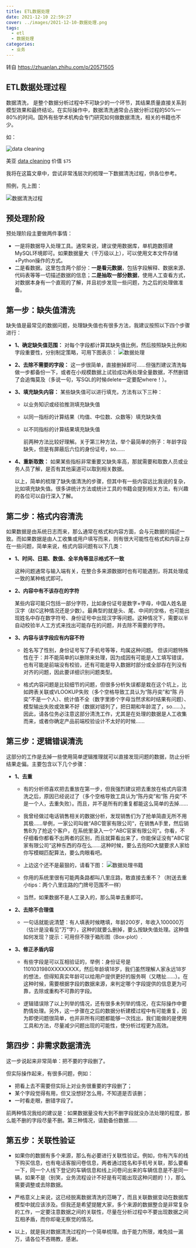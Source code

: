 ```yaml
---
title: ETL数据处理
date: 2021-12-10 22:59:27
cover: ../images/2021-12-10-数据处理.png
tags:
  - etl
  - 数据处理
categories:
  - 业务
---
```


转自 <https://zhuanlan.zhihu.com/p/20571505>

## ETL数据处理过程

数据清洗， 是整个数据分析过程中不可缺少的一个环节，其结果质量直接关系到模型效果和最终结论。在实际操作中，数据清洗通常会占据分析过程的50%—80%的时间。国外有些学术机构会专门研究如何做数据清洗，相关的书籍也不少。

如：

![data cleaning](../images/2021-12-10-数据处理.png)

美亚 [data cleaning](https://www.amazon.com/Best-Practices-Data-Cleaning-Everything/dp/1412988012) 价值 `$75`

我将在这篇文章中，尝试非常浅层次的梳理一下数据清洗过程，供各位参考。

照例，先上图：

![数据清洗过程](../images/2021-12-10-数据处理2.png)

## **预处理阶段**

预处理阶段主要做两件事情：

* 一是将数据导入处理工具。通常来说，建议使用数据库，单机跑数搭建MySQL环境即可。如果数据量大（千万级以上），可以使用文本文件存储+Python操作的方式。
* 二是看数据。这里包含两个部分：**一是看元数据**，包括字段解释、数据来源、代码表等等一切描述数据的信息；**二是抽取一部分数据**，使用人工查看方式，对数据本身有一个直观的了解，并且初步发现一些问题，为之后的处理做准备。

## **第一步：缺失值清洗**

缺失值是最常见的数据问题，处理缺失值也有很多方法，我建议按照以下四个步骤进行：

* **1、确定缺失值范围：** 对每个字段都计算其缺失值比例，然后按照缺失比例和字段重要性，分别制定策略，可用下图表示：
    ![数据处理](../images/2021-12-10-数据处理3.png)
* **2、去除不需要的字段：** 这一步很简单，直接删掉即可……但强烈建议清洗每做一步都备份一下，或者在小规模数据上试验成功再处理全量数据，不然删错了会追悔莫及（多说一句，写SQL的时候delete一定要配where！）。
* **3、填充缺失内容：** 某些缺失值可以进行填充，方法有以下三种：

  * 以业务知识或经验推测填充缺失值
  * 以同一指标的计算结果（均值、中位数、众数等）填充缺失值
  * 以不同指标的计算结果填充缺失值

    前两种方法比较好理解。关于第三种方法，举个最简单的例子：年龄字段缺失，但是有屏蔽后六位的身份证号，so……

* **4、重新取数：** 如果某些指标非常重要又缺失率高，那就需要和取数人员或业务人员了解，是否有其他渠道可以取到相关数据。

    以上，简单的梳理了缺失值清洗的步骤，但其中有一些内容远比我说的复杂，比如填充缺失值。很多讲统计方法或统计工具的书籍会提到相关方法，有兴趣的各位可以自行深入了解。

## **第二步：格式内容清洗**

如果数据是由系统日志而来，那么通常在格式和内容方面，会与元数据的描述一致。而如果数据是由人工收集或用户填写而来，则有很大可能性在格式和内容上存在一些问题，简单来说，格式内容问题有以下几类：

* **1、时间、日期、数值、全半角等显示格式不一致**

    这种问题通常与输入端有关，在整合多来源数据时也有可能遇到，将其处理成一致的某种格式即可。

* **2、内容中有不该存在的字符**

    某些内容可能只包括一部分字符，比如身份证号是数字+字母，中国人姓名是汉字（赵C这种情况还是少数）。最典型的就是头、尾、中间的空格，也可能出现姓名中存在数字符号、身份证号中出现汉字等问题。这种情况下，需要以半自动校验半人工方式来找出可能存在的问题，并去除不需要的字符。

* **3、内容与该字段应有内容不符**

  * 姓名写了性别，身份证号写了手机号等等，均属这种问题。 但该问题特殊性在于：并不能简单的以删除来处理，因为成因有可能是人工填写错误，也有可能是前端没有校验，还有可能是导入数据时部分或全部存在列没有对齐的问题，因此要详细识别问题类型。

  * 格式内容问题是比较细节的问题，但很多分析失误都是栽在这个坑上，比如跨表关联或VLOOKUP失败（多个空格导致工具认为“陈丹奕”和“陈 丹奕”不是一个人）、统计值不全（数字里掺个字母当然求和时结果有问题）、模型输出失败或效果不好（数据对错列了，把日期和年龄混了，so……）。因此，请各位务必注意这部分清洗工作，尤其是在处理的数据是人工收集而来，或者你确定产品前端校验设计不太好的时候……

## **第三步：逻辑错误清洗**

这部分的工作是去掉一些使用简单逻辑推理就可以直接发现问题的数据，防止分析结果走偏。主要包含以下几个步骤：

* **1、去重**

  * 有的分析师喜欢把去重放在第一步，但我强烈建议把去重放在格式内容清洗之后，原因已经说过了（多个空格导致工具认为“陈丹奕”和“陈 丹奕”不是一个人，去重失败）。而且，并不是所有的重复都能这么简单的去掉……

  * 我曾经做过电话销售相关的数据分析，发现销售们为了抢单简直无所不用其极……举例，一家公司叫做“ABC管家有限公司“，在销售A手里，然后销售B为了抢这个客户，在系统里录入一个”ABC官家有限公司“。你看，不仔细看你都看不出两者的区别，而且就算看出来了，你能保证没有”ABC官家有限公司“这种东西的存在么……这种时候，要么去抱RD大腿要求人家给你写模糊匹配算法，要么肉眼看吧。

  * 上边这个还不是最狠的，请看下图：
    ![数据处理书籍](../images/2021-12-10-数据处理4.png)
  * 你用的系统里很有可能两条路都叫八里庄路，敢直接去重不？（附送去重小tips：两个八里庄路的门牌号范围不一样）
  * 当然，如果数据不是人工录入的，那么简单去重即可。
* **2、去除不合理值**

  * 一句话就能说清楚：有人填表时候瞎填，年龄200岁，年收入100000万（估计是没看见”万“字），这种的就要么删掉，要么按缺失值处理。这种值如何发现？提示：可用但不限于箱形图（Box-plot）.

* **3、修正矛盾内容**

  * 有些字段是可以互相验证的，举例：身份证号是1101031980XXXXXXXX，然后年龄填18岁，我们虽然理解人家永远18岁的想法，但得知真实年龄可以给用户提供更好的服务啊（又瞎扯……）。在这种时候，需要根据字段的数据来源，来判定哪个字段提供的信息更为可靠，去除或重构不可靠的字段。

  * 逻辑错误除了以上列举的情况，还有很多未列举的情况，在实际操作中要酌情处理。另外，这一步骤在之后的数据分析建模过程中有可能重复，因为即使问题很简单，也并非所有问题都能够一次找出，我们能做的是使用工具和方法，尽量减少问题出现的可能性，使分析过程更为高效。

## **第四步：非需求数据清洗**

这一步说起来非常简单：把不要的字段删了。

但实际操作起来，有很多问题，例如：

* 把看上去不需要但实际上对业务很重要的字段删了；
* 某个字段觉得有用，但又没想好怎么用，不知道是否该删；
* 一时看走眼，删错字段了。

前两种情况我给的建议是：如果数据量没有大到不删字段就没办法处理的程度，那么能不删的字段尽量不删。第三种情况，请勤备份数据……

## **第五步：关联性验证**

* 如果你的数据有多个来源，那么有必要进行关联性验证。例如，你有汽车的线下购买信息，也有电话客服问卷信息，两者通过姓名和手机号关联，那么要看一下，同一个人线下登记的车辆信息和线上问卷问出来的车辆信息是不是同一辆，如果不是（别笑，业务流程设计不好是有可能出现这种问题的！），那么需要调整或去除数据。

* 严格意义上来说，这已经脱离数据清洗的范畴了，而且关联数据变动在数据库模型中就应该涉及。但我还是希望提醒大家，多个来源的数据整合是非常复杂的工作，一定要注意数据之间的关联性，尽量在分析过程中不要出现数据之间互相矛盾，而你却毫无察觉的情况。

* 以上，就是我对数据清洗过程的一个简单梳理。由于能力所限，难免挂一漏万，请各位不吝赐教，感谢。
